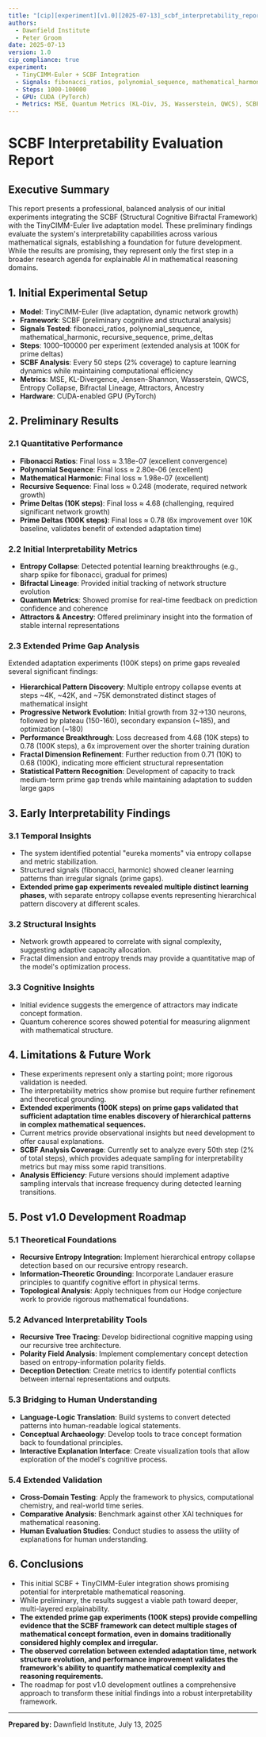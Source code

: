```yaml
---
title: "[cip][experiment][v1.0][2025-07-13]_scbf_interpretability_report"
authors:
  - Dawnfield Institute
  - Peter Groom
date: 2025-07-13
version: 1.0
cip_compliance: true
experiment:
  - TinyCIMM-Euler + SCBF Integration
  - Signals: fibonacci_ratios, polynomial_sequence, mathematical_harmonic, recursive_sequence, prime_deltas
  - Steps: 1000-100000
  - GPU: CUDA (PyTorch)
  - Metrics: MSE, Quantum Metrics (KL-Div, JS, Wasserstein, QWCS), SCBF (Entropy Collapse, Bifractal Lineage, Attractors, Ancestry)
---
```


# SCBF Interpretability Evaluation Report

## Executive Summary
This report presents a professional, balanced analysis of our initial experiments integrating the SCBF (Structural Cognitive Bifractal Framework) with the TinyCIMM-Euler live adaptation model. These preliminary findings evaluate the system's interpretability capabilities across various mathematical signals, establishing a foundation for future development. While the results are promising, they represent only the first step in a broader research agenda for explainable AI in mathematical reasoning domains.

## 1. Initial Experimental Setup
- **Model**: TinyCIMM-Euler (live adaptation, dynamic network growth)
- **Framework**: SCBF (preliminary cognitive and structural analysis)
- **Signals Tested**: fibonacci_ratios, polynomial_sequence, mathematical_harmonic, recursive_sequence, prime_deltas
- **Steps**: 1000–100000 per experiment (extended analysis at 100K for prime deltas)
- **SCBF Analysis**: Every 50 steps (2% coverage) to capture learning dynamics while maintaining computational efficiency
- **Metrics**: MSE, KL-Divergence, Jensen-Shannon, Wasserstein, QWCS, Entropy Collapse, Bifractal Lineage, Attractors, Ancestry
- **Hardware**: CUDA-enabled GPU (PyTorch)

## 2. Preliminary Results
### 2.1 Quantitative Performance
- **Fibonacci Ratios**: Final loss ≈ 3.18e-07 (excellent convergence)
- **Polynomial Sequence**: Final loss ≈ 2.80e-06 (excellent)
- **Mathematical Harmonic**: Final loss ≈ 1.98e-07 (excellent)
- **Recursive Sequence**: Final loss ≈ 0.248 (moderate, required network growth)
- **Prime Deltas (10K steps)**: Final loss ≈ 4.68 (challenging, required significant network growth)
- **Prime Deltas (100K steps)**: Final loss ≈ 0.78 (6x improvement over 10K baseline, validates benefit of extended adaptation time)

### 2.2 Initial Interpretability Metrics
- **Entropy Collapse**: Detected potential learning breakthroughs (e.g., sharp spike for fibonacci, gradual for primes)
- **Bifractal Lineage**: Provided initial tracking of network structure evolution
- **Quantum Metrics**: Showed promise for real-time feedback on prediction confidence and coherence
- **Attractors & Ancestry**: Offered preliminary insight into the formation of stable internal representations

### 2.3 Extended Prime Gap Analysis
Extended adaptation experiments (100K steps) on prime gaps revealed several significant findings:

- **Hierarchical Pattern Discovery**: Multiple entropy collapse events at steps ~4K, ~42K, and ~75K demonstrated distinct stages of mathematical insight
- **Progressive Network Evolution**: Initial growth from 32→130 neurons, followed by plateau (150-160), secondary expansion (~185), and optimization (~180)
- **Performance Breakthrough**: Loss decreased from 4.68 (10K steps) to 0.78 (100K steps), a 6x improvement over the shorter training duration
- **Fractal Dimension Refinement**: Further reduction from 0.71 (10K) to 0.68 (100K), indicating more efficient structural representation
- **Statistical Pattern Recognition**: Development of capacity to track medium-term prime gap trends while maintaining adaptation to sudden large gaps

## 3. Early Interpretability Findings
### 3.1 Temporal Insights
- The system identified potential "eureka moments" via entropy collapse and metric stabilization.
- Structured signals (fibonacci, harmonic) showed cleaner learning patterns than irregular signals (prime gaps).
- **Extended prime gap experiments revealed multiple distinct learning phases**, with separate entropy collapse events representing hierarchical pattern discovery at different scales.

### 3.2 Structural Insights
- Network growth appeared to correlate with signal complexity, suggesting adaptive capacity allocation.
- Fractal dimension and entropy trends may provide a quantitative map of the model's optimization process.

### 3.3 Cognitive Insights
- Initial evidence suggests the emergence of attractors may indicate concept formation.
- Quantum coherence scores showed potential for measuring alignment with mathematical structure.

## 4. Limitations & Future Work
- These experiments represent only a starting point; more rigorous validation is needed.
- The interpretability metrics show promise but require further refinement and theoretical grounding.
- **Extended experiments (100K steps) on prime gaps validated that sufficient adaptation time enables discovery of hierarchical patterns in complex mathematical sequences.**
- Current metrics provide observational insights but need development to offer causal explanations.
- **SCBF Analysis Coverage**: Currently set to analyze every 50th step (2% of total steps), which provides adequate sampling for interpretability metrics but may miss some rapid transitions.
- **Analysis Efficiency**: Future versions should implement adaptive sampling intervals that increase frequency during detected learning transitions.

## 5. Post v1.0 Development Roadmap

### 5.1 Theoretical Foundations
- **Recursive Entropy Integration**: Implement hierarchical entropy collapse detection based on our recursive entropy research.
- **Information-Theoretic Grounding**: Incorporate Landauer erasure principles to quantify cognitive effort in physical terms.
- **Topological Analysis**: Apply techniques from our Hodge conjecture work to provide rigorous mathematical foundations.

### 5.2 Advanced Interpretability Tools
- **Recursive Tree Tracing**: Develop bidirectional cognitive mapping using our recursive tree architecture.
- **Polarity Field Analysis**: Implement complementary concept detection based on entropy-information polarity fields.
- **Deception Detection**: Create metrics to identify potential conflicts between internal representations and outputs.

### 5.3 Bridging to Human Understanding
- **Language-Logic Translation**: Build systems to convert detected patterns into human-readable logical statements.
- **Conceptual Archaeology**: Develop tools to trace concept formation back to foundational principles.
- **Interactive Explanation Interface**: Create visualization tools that allow exploration of the model's cognitive process.

### 5.4 Extended Validation
- **Cross-Domain Testing**: Apply the framework to physics, computational chemistry, and real-world time series.
- **Comparative Analysis**: Benchmark against other XAI techniques for mathematical reasoning.
- **Human Evaluation Studies**: Conduct studies to assess the utility of explanations for human understanding.

## 6. Conclusions
- This initial SCBF + TinyCIMM-Euler integration shows promising potential for interpretable mathematical reasoning.
- While preliminary, the results suggest a viable path toward deeper, multi-layered explainability.
- **The extended prime gap experiments (100K steps) provide compelling evidence that the SCBF framework can detect multiple stages of mathematical concept formation, even in domains traditionally considered highly complex and irregular.**
- **The observed correlation between extended adaptation time, network structure evolution, and performance improvement validates the framework's ability to quantify mathematical complexity and reasoning requirements.**
- The roadmap for post v1.0 development outlines a comprehensive approach to transform these initial findings into a robust interpretability framework.

---

**Prepared by:**
Dawnfield Institute, July 13, 2025
